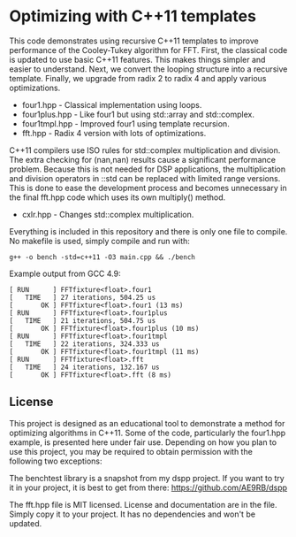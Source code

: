 # Optimizing with C++11 templates

This code demonstrates using recursive C++11 templates to improve
performance of the Cooley-Tukey algorithm for FFT. First, the
classical code is updated to use basic C++11 features. This makes
things simpler and easier to understand. Next, we convert the
looping structure into a recursive template. Finally, we upgrade
from radix 2 to radix 4 and apply various optimizations.

 * four1.hpp - Classical implementation using loops.
 * four1plus.hpp - Like four1 but using std::array and std::complex.
 * four1tmpl.hpp - Improved four1 using template recursion.
 * fft.hpp - Radix 4 version with lots of optimizations.

C++11 compilers use ISO rules for std::complex multiplication and division.
The extra checking for (nan,nan) results cause a significant performance
problem. Because this is not needed for DSP applications, the multiplication
and division operators in ::std can be replaced with limited range versions.
This is done to ease the development process and becomes unnecessary in
the final fft.hpp code which uses its own multiply() method.

 * cxlr.hpp - Changes std::complex multiplication.

Everything is included in this repository and there is only one file to
compile. No makefile is used, simply compile and run with:

```g++ -o bench -std=c++11 -O3 main.cpp && ./bench```

Example output from GCC 4.9:

```
[ RUN      ] FFTfixture<float>.four1
[   TIME   ] 27 iterations, 504.25 us
[       OK ] FFTfixture<float>.four1 (13 ms)
[ RUN      ] FFTfixture<float>.four1plus
[   TIME   ] 21 iterations, 504.75 us
[       OK ] FFTfixture<float>.four1plus (10 ms)
[ RUN      ] FFTfixture<float>.four1tmpl
[   TIME   ] 22 iterations, 324.333 us
[       OK ] FFTfixture<float>.four1tmpl (11 ms)
[ RUN      ] FFTfixture<float>.fft
[   TIME   ] 24 iterations, 132.167 us
[       OK ] FFTfixture<float>.fft (8 ms)
```

## License

This project is designed as an educational tool to demonstrate a method
for optimizing algorithms in C++11. Some of the code, particularly the
four1.hpp example, is presented here under fair use. Depending on how
you plan to use this project, you may be required to obtain permission
with the following two exceptions:

The benchtest library is a snapshot from my dspp project. If you want to
try it in your project, it is best to get from there:
https://github.com/AE9RB/dspp

The fft.hpp file is MIT licensed. License and documentation are in the file.
Simply copy it to your project. It has no dependencies and won't be updated.
